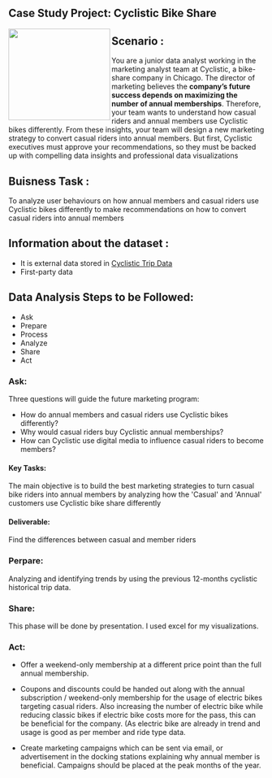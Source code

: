 ## Case Study Project: Cyclistic Bike Share
<img src = "bike.jpg" style = "width:200px;height:180px" align = left>


## Scenario :

You are a junior data analyst working in the marketing analyst team at Cyclistic, a bike-share company in Chicago. The director of marketing believes the **company’s future success depends on maximizing the number of annual memberships**. Therefore, your team wants to understand how casual riders and annual members use Cyclistic bikes differently. From these insights, your team will design a new marketing strategy to convert casual riders into annual members. But first, Cyclistic executives must approve your recommendations, so they must be backed up with compelling data insights and professional data visualizations

## Buisness Task :

To analyze user behaviours on how annual members and casual riders use Cyclistic bikes differently to make recommendations on how to convert casual riders into annual members

## Information about the dataset : 

* It is external data stored in [Cyclistic Trip Data](https://divvy-tripdata.s3.amazonaws.com/index.html)
* First-party data

## Data Analysis Steps to be Followed:
* Ask
* Prepare
* Process
* Analyze
* Share
* Act

###  Ask:
Three questions will guide the future marketing program:

* How do annual members and casual riders use Cyclistic bikes differently?
* Why would casual riders buy Cyclistic annual memberships?
* How can Cyclistic use digital media to influence casual riders to become members?

#### Key Tasks:

The main objective is to build the best marketing strategies to turn casual bike riders into annual members by analyzing how the 'Casual' and 'Annual' customers use Cyclistic bike share differently

#### Deliverable:

Find the differences between casual and member riders

###  Perpare:
Analyzing and identifying trends by using the previous 12-months cyclistic historical trip data. 

### Share:
This phase will be done by presentation. I used excel for my visualizations.

### Act:

- Offer a weekend-only membership at a different price point than the full annual membership.

- Coupons and discounts could be handed out along with the annual subscription / weekend-only membership for the usage of electric bikes targeting casual riders. Also increasing the number of electric bike while reducing classic bikes if electric bike costs more for the pass, this can be beneficial for the company. (As electric bike are already in trend and usage is good as per member and ride type data.

- Create marketing campaigns which can be sent via email, or advertisement in the docking stations explaining why annual member is beneficial. Campaigns should be placed at the peak months of the year.
